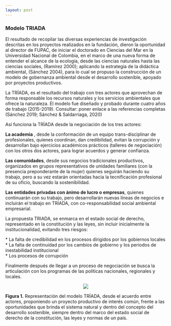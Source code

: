 ```yaml
---
layout: post
---
```


<div class="bradcam_area breadcam_bg overlay d-flex align-items-center justify-content-center">
        <div class="container">
            <div class="row">
                <div class="col-xl-12">
                    <div class="bradcam_text text-center">
                        <h3>Modelo TRIADA</h3>
                    </div>
                </div>
            </div>
        </div>
</div>

<section class="blog_area single-post-area section-padding">
      <div class="container">
         <div class="row">
            <div class="col-lg-12 posts-list">
               <div class="single-post">
                  <div class="blog_details">
<p>El resultado de recopilar las diversas experiencias de investigación descritas en los proyectos realizados en la fundación, dieron la oportunidad al director de FUPAC, de iniciar el doctorado en Ciencias del Mar en la Universidad Nacional  de Colombia, en el marco de una nueva forma de entender el alcance de la  ecología, desde las ciencias naturales hasta las ciencias sociales, (Ramírez 2000); aplicando la estrategia de la didáctica ambiental, (Sánchez 2004), para lo cual se propuso la construcción de un modelo de gobernanza ambiental desde el desarrollo sostenible, apoyado por proyectos productivos.
</p>
<p>La TRÍADA, es el resultado del trabajo con tres actores que aprovechan de forma responsable los recursos naturales y los servicios ambientales que ofrece la naturaleza. El  modelo fue diseñado y probado durante cuatro años de trabajo (2015-2019). Consultar: poner enlace a las referencias completas (Sánchez 2019; Sánchez & Saldarriaga, 2020)
</p>
<p>Así funciona la TRÍADA desde la negociación de los tres actores:
</p>
<p><strong>La academia</strong> , desde la conformación de un equipo trans-disciplinar  de profesionales, quienes coordinan, dan credibilidad, evitan la corrupción y desarrollan bajo ejercicios académicos prácticos (talleres de negociación) con los otros dos actores, para lograr acuerdos y generar confianza.</p>
<p><strong>Las comunidades</strong>, desde sus negocios tradicionales productivos, organizados en grupos representativos de unidades familiares (con la presencia preponderante de la mujer) quienes seguirán haciendo su trabajo, pero a su vez estarán orientadas hacia la tecnificación profesional de su oficio, buscando la sostenibilidad.</p>
<p><strong>Las entidades privadas con ánimo de lucro o empresas</strong>, quienes continuarán con su trabajo, pero desarrollarán nuevas líneas de negocios e incluirán el trabajo en TRIADA, con co-responsabilidad social ambiental empresarial.</p>

<p>La propuesta TRIADA, se enmarca en el estado social de derecho, representado en la constitución y las leyes, sin incluir inicialmente la institucionalidad, evitando tres riesgos:

</p>
<p>
* La falta de credibilidad en los procesos dirigidos por los gobiernos locales <br/>
* La falta de continuidad por los cambios de gobierno y los periodos de inestabilidad institucional<br/>
* Los procesos de corrupción<br/>
</p>
<p> Finalmente después de llegar a un proceso de negociación se busca la articulación con los programas de las políticas nacionales, regionales y locales.
</p>
<p style="text-align: center">
<img  src="{{ '/assets/images/paginas/modelo-triada.png' | prepend: site.baseurl }}"><br/>
</p>
<p><strong>Figura 1.</strong> Representación del modelo TRÍADA, desde el acuerdo entre actores, proponiendo un proyecto productivo de interés común, frente a las oportunidades que brinda el sistema natural y dentro del concepto del desarrollo sostenible, siempre dentro del marco del estado social de derecho de la constitución, las leyes y normas de un país.</p>
                  </div>
               </div>
            </div>
         </div>
      </div>

</section>